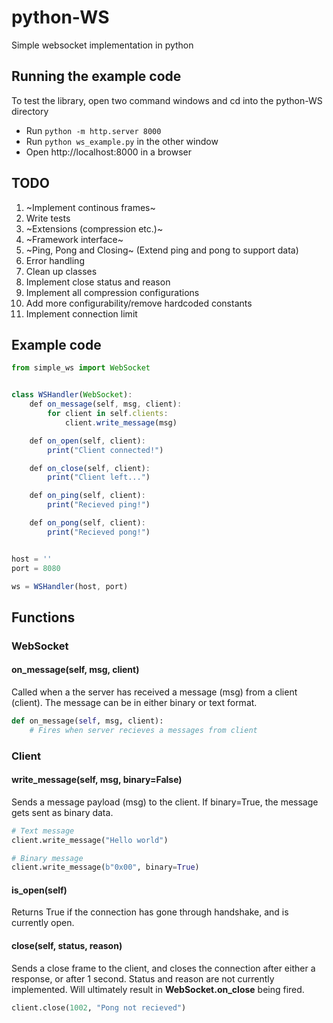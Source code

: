# python-WS
Simple websocket implementation in python

## Running the example code
To test the library, open two command windows and cd into the python-WS directory
- Run `python -m http.server 8000`
- Run `python ws_example.py` in the other window
- Open http://localhost:8000 in a browser


## TODO
1. ~Implement continous frames~
2. Write tests
3. ~Extensions (compression etc.)~
4. ~Framework interface~
5. ~Ping, Pong and Closing~ (Extend ping and pong to support data)
6. Error handling
7. Clean up classes
8. Implement close status and reason
9. Implement all compression configurations
10. Add more configurability/remove hardcoded constants
11. Implement connection limit

## Example code

```javascript
from simple_ws import WebSocket


class WSHandler(WebSocket):
    def on_message(self, msg, client):
        for client in self.clients:
            client.write_message(msg)

    def on_open(self, client):
        print("Client connected!")

    def on_close(self, client):
        print("Client left...")

    def on_ping(self, client):
        print("Recieved ping!")

    def on_pong(self, client):
        print("Recieved pong!")


host = ''
port = 8080

ws = WSHandler(host, port)
```

## Functions
### WebSocket
#### on_message(self, msg, client)
Called when a the server has received a message (msg) from a client (client). The message can be in either binary or text format.
```python
def on_message(self, msg, client):
    # Fires when server recieves a messages from client
```

### Client
#### write_message(self, msg, binary=False)
Sends a message payload (msg) to the client. If binary=True, the message gets sent as binary data.

```python
# Text message
client.write_message("Hello world")

# Binary message
client.write_message(b"0x00", binary=True)
```

#### is_open(self)
Returns True if the connection has gone through handshake, and is currently open.

#### close(self, status, reason)
Sends a close frame to the client, and closes the connection after either a response, or after 1 second. Status and reason are not currently implemented. Will ultimately result in __WebSocket.on_close__ being fired.

```python
client.close(1002, "Pong not recieved")
```
